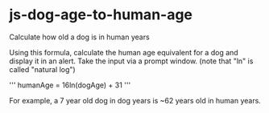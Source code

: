 # js-dog-age-to-human-age
Calculate how old a dog is in human years

Using this formula, calculate the human age equivalent for a dog and display it in an alert. Take the input via a prompt window. (note that "ln" is called "natural log")

'''
humanAge = 16ln(dogAge) + 31
'''

For example, a 7 year old dog in dog years is ~62 years old in human years.